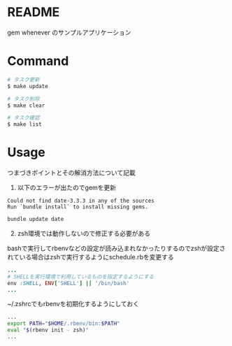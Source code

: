 # README

gem whenever のサンプルアプリケーション

# Command

```sh
# タスク更新
$ make update

# タスク削除
$ make clear

# タスク確認
$ make list
```

# Usage

つまづきポイントとその解消方法について記載

1. 以下のエラーが出たのでgemを更新

```
Could not find date-3.3.3 in any of the sources
Run `bundle install` to install missing gems.
```

```sh
bundle update date
```

2. zsh環境では動作しないので修正する必要がある

bashで実行してrbenvなどの設定が読み込まれなかったりするのでzshが設定されている場合はzshで実行するようにschedule.rbを変更する
```rb
...
# SHELLを実行環境で利用しているものを指定するようにする
env :SHELL, ENV['SHELL'] || '/bin/bash'
...
```

~/.zshrcでもrbenvを初期化するようにしておく
```sh
...
export PATH="$HOME/.rbenv/bin:$PATH"
eval "$(rbenv init - zsh)"
...
```
